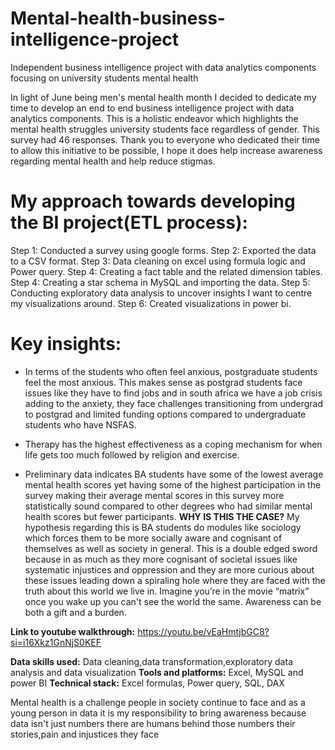 # Mental-health-business-intelligence-project
Independent business intelligence project with data analytics components focusing on university students mental health

In light of June being men's mental health month I decided to dedicate my time to develop an end to end business intelligence project with data analytics components. This is a holistic endeavor which highlights the mental health struggles university students face regardless of gender. This survey had 46 responses. Thank you to everyone who dedicated their time to allow this initiative to be possible, I hope it does help increase awareness regarding mental health and help reduce stigmas.

# My approach towards developing the BI project(ETL process):
Step 1: Conducted a survey using google forms.
Step 2: Exported the data to a CSV format.
Step 3: Data cleaning on excel using formula logic and Power query.
Step 4: Creating a fact table and the related dimension tables.
Step 4: Creating a star schema in MySQL and importing the data.
Step 5: Conducting exploratory data analysis to uncover insights I want to centre my visualizations around.
Step 6: Created visualizations in power bi.

# Key insights: 
*  In terms of the students who often feel anxious, postgraduate students feel the most anxious. This makes sense as postgrad students face issues like they have to find jobs and in south africa we have a job crisis adding to the anxiety, they face challenges transitioning from undergrad to postgrad and  limited funding options compared to undergraduate students who have NSFAS.

* Therapy has the highest effectiveness as a coping mechanism for when life gets too much followed by religion and exercise.

* Preliminary data indicates BA students have some of the lowest average mental health scores yet having some of the highest participation in the survey making their average mental scores in this survey more statistically sound compared to other degrees who had similar mental health scores but fewer participants. 
**WHY IS THIS THE CASE?** My hypothesis regarding this is BA students do modules like sociology which forces them to be more socially aware and cognisant of themselves as well as society in general. This is a double edged sword because in as much as they more cognisant of societal issues like systematic injustices and oppression and they are more curious about these issues leading down a spiraling hole where they are faced with the truth about this world we live in. Imagine you’re in the movie “matrix” once you wake up you can't see the world the same. Awareness can be both a gift and a burden.

**Link to youtube walkthrough:** https://youtu.be/vEaHmtjbGC8?si=i16Xkz1GnNjS0KEF

**Data skills used:** Data cleaning,data transformation,exploratory data analysis and data visualization
**Tools and platforms:** Excel, MySQL and power BI
**Technical stack:** Excel formulas, Power query, SQL, DAX 

Mental health is a challenge people in society continue to face and as a young person in data it is my responsibility to bring awareness because data isn't just numbers there are humans behind those numbers their stories,pain and injustices they face

